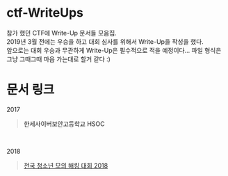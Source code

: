 # ctf-WriteUps
참가 했던 CTF에 Write-Up 문서들 모음집. <br/>
2019년 3월 전에는 우승을 하고 대회 심사를 위해서 Write-Up을 작성을 했다. <br/>
앞으로는 대회 우승과 무관하게 Write-Up은 필수적으로 적을 예정이다... 파일 형식은 그냥 그때그때 마음 가는대로 할거 같다 :) <br/>

# 문서 링크
2017
> <a herf="https://github.com/insung3511/#"> 한세사이버보안고등학교 HSOC </a>
<br/>

2018
> <a href="https://github.com/insung3511/dimigoHack-2018"> 전국 청소년 모의 해킹 대회 2018 </a>
